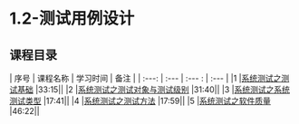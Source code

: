 # 1.2-测试用例设计

## 课程目录
| 序号 | 课程名称 | 学习时间 | 备注 |
| :---: | :--- | :--- : | :--- |
|1 |[系统测试之测试基础](http://www.maiziedu.com/course/442-5806/) |33:15||
|2 |[系统测试之测试对象与测试级别](http://www.maiziedu.com/course/442-5807/) |31:40||
|3 |[系统测试之系统测试类型](http://www.maiziedu.com/course/442-5808/) |17:41||
|4 |[系统测试之测试方法](http://www.maiziedu.com/course/442-5809/) |17:59||
|5 |[系统测试之软件质量](http://www.maiziedu.com/course/442-6314/) |46:22||




